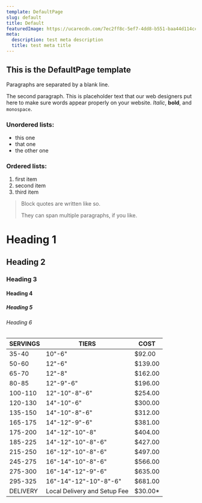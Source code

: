 ```yaml
---
template: DefaultPage
slug: default
title: Default
featuredImage: https://ucarecdn.com/7ec2ff8c-5ef7-4dd8-b551-baa44d114cc3/
meta:
  description: test meta description
  title: test meta title
---
```


## This is the DefaultPage template

Paragraphs are separated by a blank line.

The second paragraph. This is placeholder text that our web designers put here to make sure words appear properly on your website. _Italic_, **bold**, and `monospace`.

### Unordered lists:

- this one
- that one
- the other one

### Ordered lists:

1.  first item
1.  second item
1.  third item

> Block quotes are written like so.
>
> They can span multiple paragraphs,
> if you like.

# Heading 1

## Heading 2

### Heading 3

#### Heading 4

##### Heading 5

###### Heading 6

| SERVINGS | TIERS                         | COST    | 
|----------|-------------------------------|---------|
| 35-40    | 10"-6"                        | $92.00  |
| 50-60    | 12"-6"                        | $139.00 |
| 65-70    | 12"-8"                        | $162.00 |
| 80-85    | 12"-9"-6"                     | $196.00 |
| 100-110  | 12"-10"-8"-6"                 | $254.00 |
| 120-130  | 14"-10"-6"                    | $300.00 |
| 135-150  | 14"-10"-8"-6"                 | $312.00 |
| 165-175  | 14"-12"-9"-6"                 | $381.00 |
| 175-200  | 14"-12"-10"-8"                | $404.00 |
| 185-225  | 14"-12"-10"-8"-6"             | $427.00 |
| 215-250  | 16"-12"-10"-8"-6"             | $497.00 |
| 245-275  | 16"-14"-10"-8"-6"             | $566.00 |
| 275-300  | 16"-14"-12"-9"-6"             | $635.00 |
| 295-325  | 16"-14"-12"-10"-8"-6"         | $681.00 |
| DELIVERY | Local Delivery and Setup Fee  | $30.00* |